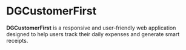 # DGCustomerFirst
**DGCustomerFirst** is a responsive and user-friendly web application designed to help users track their daily expenses and generate smart receipts.
